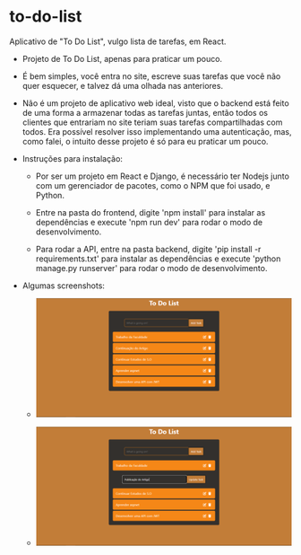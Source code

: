 # to-do-list
 Aplicativo de "To Do List", vulgo lista de tarefas, em React.

* Projeto de To Do List, apenas para praticar um pouco.

* É bem simples, você entra no site, escreve suas tarefas que você não quer esquecer, e talvez dá uma olhada nas anteriores.

* Não é um projeto de aplicativo web ideal, visto que o backend está feito de uma forma a armazenar todas as tarefas juntas, então todos os clientes que entrariam no site teriam suas tarefas compartilhadas com todos. Era possível resolver isso implementando uma autenticação, mas, como falei, o intuito desse projeto é só para eu praticar um pouco.

* Instruções para instalação:

    - Por ser um projeto em React e Django, é necessário ter Nodejs junto com um gerenciador de pacotes, como o NPM que foi usado, e Python.

    - Entre na pasta do frontend, digite 'npm install' para instalar as dependências e execute 'npm run dev' para rodar o modo de desenvolvimento.
 
    - Para rodar a API, entre na pasta backend, digite 'pip install -r requirements.txt' para instalar as dependências e execute 'python manage.py runserver' para rodar o modo de desenvolvimento.

* Algumas screenshots:

    - ![Uma lista com 5 tarefas.](other/Screenshot_1.png)

    - ![Editando uma tarefa.](other/Screenshot_2.png)
